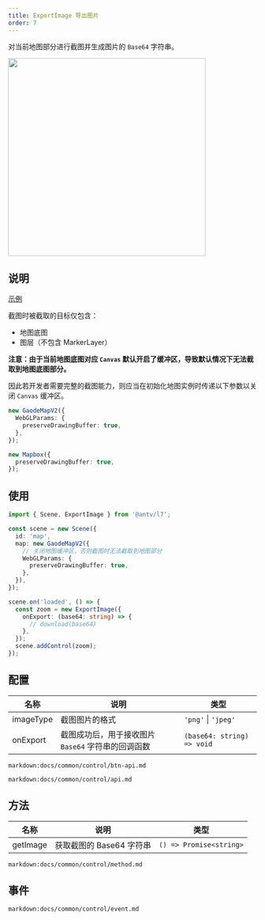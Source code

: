 ```yaml
---
title: ExportImage 导出图片
order: 7
---
```


对当前地图部分进行截图并生成图片的 `Base64` 字符串。

<img src="https://gw.alipayobjects.com/mdn/rms_816329/afts/img/A*Yc78QZaeJWkAAAAAAAAAAAAAARQnAQ" width="400"/>

## 说明

[示例](/zh/examples/component/control#exportimage)

截图时被截取的目标仅包含：

- 地图底图
- 图层（不包含 MarkerLayer）

**注意：由于当前地图底图对应 `Canvas` 默认开启了缓冲区，导致默认情况下无法截取到地图底图部分。**

因此若开发者需要完整的截图能力，则应当在初始化地图实例时传递以下参数以关闭 `Canvas` 缓冲区。

```ts
new GaodeMapV2({
  WebGLParams: {
    preserveDrawingBuffer: true,
  },
});

new Mapbox({
  preserveDrawingBuffer: true,
});
```

## 使用

```ts
import { Scene, ExportImage } from '@antv/l7';

const scene = new Scene({
  id: 'map',
  map: new GaodeMapV2({
    // 关闭地图缓冲区，否则截图时无法截取到地图部分
    WebGLParams: {
      preserveDrawingBuffer: true,
    },
  }),
});

scene.on('loaded', () => {
  const zoom = new ExportImage({
    onExport: (base64: string) => {
      // download(base64)
    },
  });
  scene.addControl(zoom);
});
```

## 配置

| 名称      | 说明                                               | 类型                       |
| --------- | -------------------------------------------------- | -------------------------- |
| imageType | 截图图片的格式                                     | `'png'` &#124; `'jpeg'`    |
| onExport  | 截图成功后，用于接收图片 `Base64` 字符串的回调函数 | `(base64: string) => void` |

`markdown:docs/common/control/btn-api.md`

`markdown:docs/common/control/api.md`

## 方法

| 名称     | 说明                     | 类型                    |
| -------- | ------------------------ | ----------------------- |
| getImage | 获取截图的 Base64 字符串 | `() => Promise<string>` |

`markdown:docs/common/control/method.md`

## 事件

`markdown:docs/common/control/event.md`
